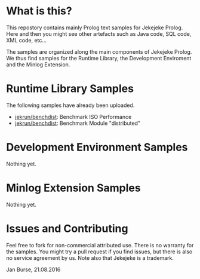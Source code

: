 # What is this?

This repostory contains mainly Prolog text samples for
Jekejeke Prolog. Here and then you might see other artefacts
such as Java code, SQL code, XML code, etc...

The samples are organized along the main components of
Jekejeke Prolog. We thus find samples for the Runtime Library,
the Development Enviroment and the Minlog Extension.

# Runtime Library Samples

The following samples have already been uploaded.
- [jekrun/benchdist](https://github.com/jburse/jekejeke-samples/tree/master/jekrun/benchmark):
  Benchmark ISO Performance
- [jekrun/benchdist](https://github.com/jburse/jekejeke-samples/tree/master/jekrun/benchdist):
  Benchmark Module "distributed"

# Development Environment Samples

Nothing yet.

# Minlog Extension Samples

Nothing yet.

# Issues and Contributing

Feel free to fork for non-commercial attributed use. There
 is no warranty for the samples. You might try a pull
request if you find issues, but there is also no service
agreement by us. Note also that Jekejeke is a trademark.

Jan Burse, 21.08.2016

